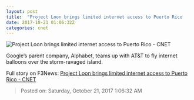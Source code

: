 ```yaml
---
layout: post
title:  "Project Loon brings limited internet access to Puerto Rico     - CNET"
date: 2017-10-21 01:06:32Z
categories: cnet
---
```


![Project Loon brings limited internet access to Puerto Rico     - CNET](https://cnet1.cbsistatic.com/img/LFVfd_aabzyq904BqJJ4wuPSr0A=/670x503/2017/10/21/7805a096-6c6f-4dec-8d90-61729af092b2/loon-puerto-rico.jpg)

Google’s parent company, Alphabet, teams up with AT&T to fly internet balloons over the storm-ravaged island.


Full story on F3News: [Project Loon brings limited internet access to Puerto Rico     - CNET](http://www.f3nws.com/n/tFtx3D)

> Posted on: Saturday, October 21, 2017 1:06:32 AM
